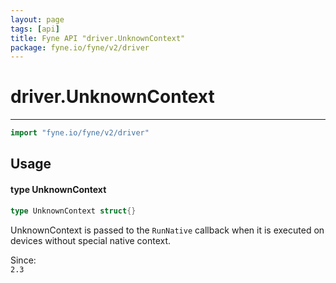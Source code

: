 ```yaml
---
layout: page
tags: [api]
title: Fyne API "driver.UnknownContext"
package: fyne.io/fyne/v2/driver
---
```


# driver.UnknownContext
---
```go
import "fyne.io/fyne/v2/driver"
```

## Usage

#### type UnknownContext

```go
type UnknownContext struct{}
```

UnknownContext is passed to the `RunNative` callback when it is executed on devices without special native context.


<div class="since">Since: <code>
2.3</code></div>
